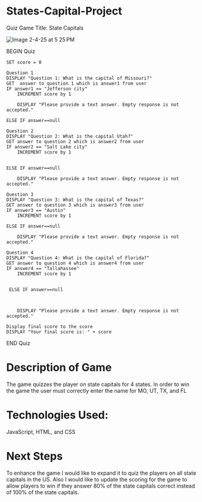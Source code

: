 # States-Capital-Project
Quiz Game Title: State Capitals

![Image 2-4-25 at 5 25 PM](https://github.com/user-attachments/assets/25a1f4f8-4363-40b2-8526-6b09b00e7bda)


BEGIN Quiz

    SET score = 0

    Question 1
    DISPLAY "Question 1: What is the capital of Missouri?"
    GET  answer to question 1 which is answer1 from user
    IF answer1 == "Jefferson city"
        INCREMENT score by 1

        DISPLAY "Please provide a text answer. Empty response is not accepted."
    
    ELSE IF answer==null
    
    Question 2
    DISPLAY "Question 2: What is the capital Utah?"
    GET answer to question 2 which is answer2 from user
    IF answer2 == "Salt Lake city"
        INCREMENT score by 1


    ELSE IF answer==null

        DISPLAY "Please provide a text answer. Empty response is not accepted."

    Question 3
    DISPLAY "Question 3: What is the capital of Texas?"
    GET answer to question 3 which is answer3 from user
    IF answer3 == "Austin"
        INCREMENT score by 1

    ELSE IF answer==null

        DISPLAY "Please provide a text answer. Empty response is not accepted."

    Question 4
    DISPLAY "Question 4: What is the capital of Florida?"
    GET answer to question 4 which is answer4 from user
    IF answer4 == "Tallahassee"
        INCREMENT score by 1
    

     ELSE IF answer==null

     

        DISPLAY "Please provide a text answer. Empty response is not accepted."

    Display final score to the score
    DISPLAY "Your final score is: " + score

END Quiz


# Description of Game

The game quizzes the player on state capitals for 4 states. In order to win the game the user must correctly enter the name for MO, UT, TX, and FL

# Technologies Used: 
JavaScript, HTML, and CSS

# Next Steps
To enhance the game I would like to expand it to quiz the players on all state capitals in the US. Also I would like to update the scoring for the game to allow players to win if they answer 80% of the state capitals correct instead of 100% of the state capitals.



